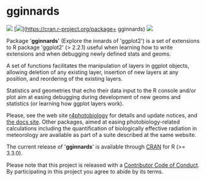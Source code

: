 # gginnards #

[![](http://www.r-pkg.org/badges/version/gginnards)](https://cran.r-project.org/package=gginnards) 
[![](http://cranlogs.r-pkg.org/badges/gginnards)](https://cran.r-project.org/package= gginnards) 
[![](http://cranlogs.r-pkg.org/badges/grand-total/gginnards)](https://cran.r-project.org/package=gginnards)

Package '**gginnards**' (Explore the innards of 'ggplot2') is a set of
extensions to R package 'ggplot2' (> 2.2.1) useful when learning how to
write extensions and when debugging newly defined stats and geoms.  

A set of functions facilitates the manipulation of layers in ggplot objects,
allowing deletion of any existing layer, insertion of new layers at any
position, and reordering of the existing layers.

Statistics and geometries that echo their data input to the R console and/or 
plot aim at easing debugging during development of new geoms and statistics 
(or learning how ggplot layers work).

Please, see the web site [r4photobiology](http://www.r4photobiology.info) for
details and update notices, and [the docs
site](http://docs.r4photobiology.info/gginnards). Other packages, aimed at easing
photobiology-related calculations including the quantification of biologically
effective radiation in meteorology are available as part of a suite described at
the same website.

The current release of '__gginnards__' is available through
[CRAN](https://cran.r-project.org/package=gginnards) for R (>= 3.3.0).

Please note that this project is released with a [Contributor Code of Conduct](CONDUCT.md). By participating in this project you agree to abide by its terms.
